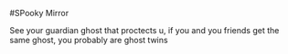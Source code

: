 #SPooky Mirror

See your guardian ghost that proctects u, if you and you friends get the same ghost, you probably are ghost twins
